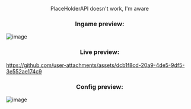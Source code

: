 <p align="center">PlaceHolderAPI doesn't work, I'm aware</p>
<h3 align="center">Ingame preview:</h3>

![image](https://github.com/user-attachments/assets/38cc6293-fc47-46f6-b3ad-c7764adc81e0)

<h3 align="center">Live preview:</h3>


https://github.com/user-attachments/assets/dcb1f8cd-20a9-4de5-9df5-3e552ae174c9


<h3 align="center">Config preview:</h3>

![image](https://github.com/user-attachments/assets/86add9b4-912b-4055-a084-11fae46f7504)
